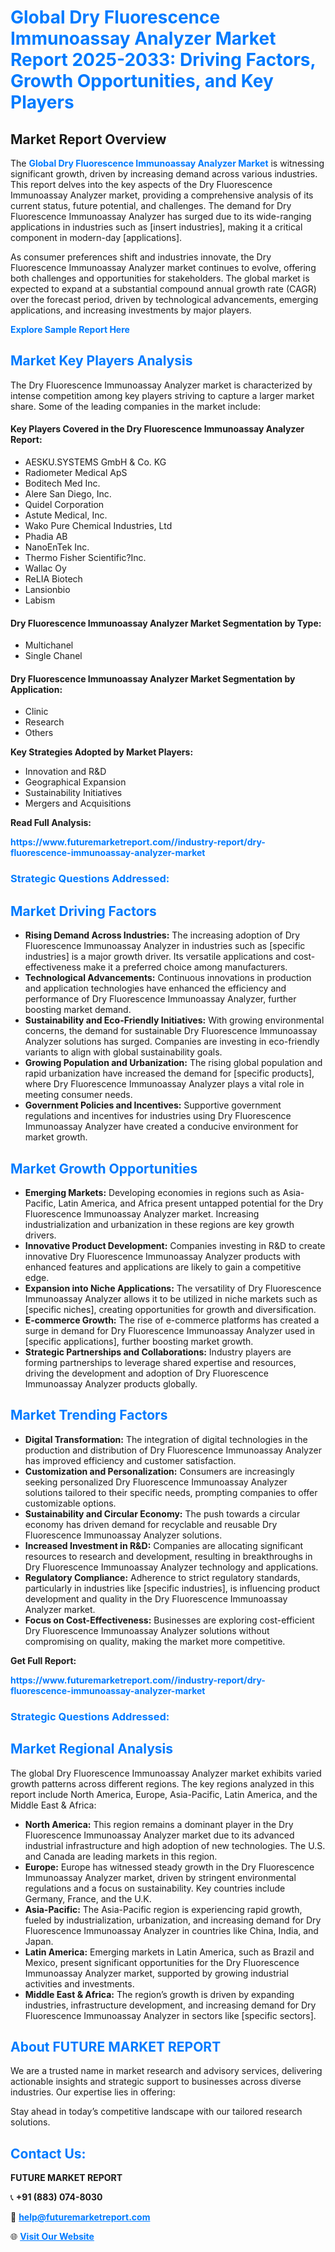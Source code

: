 <h1 style="color: #007BFF;">Global Dry Fluorescence Immunoassay Analyzer Market Report 2025-2033: Driving Factors, Growth Opportunities, and Key Players</h1>

<section id="overview">
<h2>Market Report Overview</h2>
<p>The <a href="https://www.futuremarketreport.com//industry-report/dry-fluorescence-immunoassay-analyzer-market" style="color: #007BFF; text-decoration: none;"><strong>Global Dry Fluorescence Immunoassay Analyzer Market</strong></a> is witnessing significant growth, driven by increasing demand across various industries. This report delves into the key aspects of the Dry Fluorescence Immunoassay Analyzer market, providing a comprehensive analysis of its current status, future potential, and challenges. The demand for Dry Fluorescence Immunoassay Analyzer has surged due to its wide-ranging applications in industries such as [insert industries], making it a critical component in modern-day [applications].</p>
<p>As consumer preferences shift and industries innovate, the Dry Fluorescence Immunoassay Analyzer market continues to evolve, offering both challenges and opportunities for stakeholders. The global market is expected to expand at a substantial compound annual growth rate (CAGR) over the forecast period, driven by technological advancements, emerging applications, and increasing investments by major players.</p>
</section>

<section id="overview">
<p><a href="https://www.futuremarketreport.com//request-sample/reportId=77839" style="color: #007BFF; text-decoration: none;"><strong>Explore Sample Report Here</strong></a></p>
</section>

<section id="key-players">
<h2 style="color: #007BFF;">Market Key Players Analysis</h2>
<p>The Dry Fluorescence Immunoassay Analyzer market is characterized by intense competition among key players striving to capture a larger market share. Some of the leading companies in the market include:</p>
<h4>Key Players Covered in the Dry Fluorescence Immunoassay Analyzer Report:</h4>
<ul><li>AESKU.SYSTEMS GmbH &amp; Co. KG</li><li>Radiometer Medical ApS</li><li>Boditech Med Inc.</li><li>Alere San Diego, Inc.</li><li>Quidel Corporation</li><li>Astute Medical, Inc.</li><li>Wako Pure Chemical Industries, Ltd</li><li>Phadia AB</li><li>NanoEnTek Inc.</li><li>Thermo Fisher Scientific?Inc.</li><li>Wallac Oy</li><li>ReLIA Biotech</li><li>Lansionbio</li><li>Labism</li></ul>
<h4>Dry Fluorescence Immunoassay Analyzer Market Segmentation by Type:</h4>
<ul><li>Multichanel</li><li>Single Chanel</li></ul>

<h4>Dry Fluorescence Immunoassay Analyzer Market Segmentation by Application:</h4>
<ul><li>Clinic</li><li>Research</li><li>Others</li></ul>
<p><strong>Key Strategies Adopted by Market Players:</strong></p>
<ul>
<li>Innovation and R&D</li>
<li>Geographical Expansion</li>
<li>Sustainability Initiatives</li>
<li>Mergers and Acquisitions</li>
</ul>
</section>

<section>
<p><strong>Read Full Analysis: </strong></p><a href="https://www.futuremarketreport.com//industry-report/dry-fluorescence-immunoassay-analyzer-market" style="color: #007BFF; text-decoration: none;"><strong>https://www.futuremarketreport.com//industry-report/dry-fluorescence-immunoassay-analyzer-market</strong></a>
<h3 style="color: #007BFF;">Strategic Questions Addressed:</h3>
</section>

<section id="driving-factors">
<h2 style="color: #007BFF;">Market Driving Factors</h2>
<ul>
<li><strong>Rising Demand Across Industries:</strong> The increasing adoption of Dry Fluorescence Immunoassay Analyzer in industries such as [specific industries] is a major growth driver. Its versatile applications and cost-effectiveness make it a preferred choice among manufacturers.</li>
<li><strong>Technological Advancements:</strong> Continuous innovations in production and application technologies have enhanced the efficiency and performance of Dry Fluorescence Immunoassay Analyzer, further boosting market demand.</li>
<li><strong>Sustainability and Eco-Friendly Initiatives:</strong> With growing environmental concerns, the demand for sustainable Dry Fluorescence Immunoassay Analyzer solutions has surged. Companies are investing in eco-friendly variants to align with global sustainability goals.</li>
<li><strong>Growing Population and Urbanization:</strong> The rising global population and rapid urbanization have increased the demand for [specific products], where Dry Fluorescence Immunoassay Analyzer plays a vital role in meeting consumer needs.</li>
<li><strong>Government Policies and Incentives:</strong> Supportive government regulations and incentives for industries using Dry Fluorescence Immunoassay Analyzer have created a conducive environment for market growth.</li>
</ul>
</section>

<section id="growth-opportunities">
<h2 style="color: #007BFF;">Market Growth Opportunities</h2>
<ul>
<li><strong>Emerging Markets:</strong> Developing economies in regions such as Asia-Pacific, Latin America, and Africa present untapped potential for the Dry Fluorescence Immunoassay Analyzer market. Increasing industrialization and urbanization in these regions are key growth drivers.</li>
<li><strong>Innovative Product Development:</strong> Companies investing in R&D to create innovative Dry Fluorescence Immunoassay Analyzer products with enhanced features and applications are likely to gain a competitive edge.</li>
<li><strong>Expansion into Niche Applications:</strong> The versatility of Dry Fluorescence Immunoassay Analyzer allows it to be utilized in niche markets such as [specific niches], creating opportunities for growth and diversification.</li>
<li><strong>E-commerce Growth:</strong> The rise of e-commerce platforms has created a surge in demand for Dry Fluorescence Immunoassay Analyzer used in [specific applications], further boosting market growth.</li>
<li><strong>Strategic Partnerships and Collaborations:</strong> Industry players are forming partnerships to leverage shared expertise and resources, driving the development and adoption of Dry Fluorescence Immunoassay Analyzer products globally.</li>
</ul>
</section>

<section id="trending-factors">
<h2 style="color: #007BFF;">Market Trending Factors</h2>
<ul>
<li><strong>Digital Transformation:</strong> The integration of digital technologies in the production and distribution of Dry Fluorescence Immunoassay Analyzer has improved efficiency and customer satisfaction.</li>
<li><strong>Customization and Personalization:</strong> Consumers are increasingly seeking personalized Dry Fluorescence Immunoassay Analyzer solutions tailored to their specific needs, prompting companies to offer customizable options.</li>
<li><strong>Sustainability and Circular Economy:</strong> The push towards a circular economy has driven demand for recyclable and reusable Dry Fluorescence Immunoassay Analyzer solutions.</li>
<li><strong>Increased Investment in R&D:</strong> Companies are allocating significant resources to research and development, resulting in breakthroughs in Dry Fluorescence Immunoassay Analyzer technology and applications.</li>
<li><strong>Regulatory Compliance:</strong> Adherence to strict regulatory standards, particularly in industries like [specific industries], is influencing product development and quality in the Dry Fluorescence Immunoassay Analyzer market.</li>
<li><strong>Focus on Cost-Effectiveness:</strong> Businesses are exploring cost-efficient Dry Fluorescence Immunoassay Analyzer solutions without compromising on quality, making the market more competitive.</li>
</ul>
</section>

<section>
<p><strong>Get Full Report: </strong></p><a href="https://www.futuremarketreport.com//industry-report/dry-fluorescence-immunoassay-analyzer-market" style="color: #007BFF; text-decoration: none;"><strong>https://www.futuremarketreport.com//industry-report/dry-fluorescence-immunoassay-analyzer-market</strong></a>
<h3 style="color: #007BFF;">Strategic Questions Addressed:</h3>
</section>


<section id="regional-analysis">
<h2 style="color: #007BFF;">Market Regional Analysis</h2>
<p>The global Dry Fluorescence Immunoassay Analyzer market exhibits varied growth patterns across different regions. The key regions analyzed in this report include North America, Europe, Asia-Pacific, Latin America, and the Middle East & Africa:</p>
<ul>
<li><strong>North America:</strong> This region remains a dominant player in the Dry Fluorescence Immunoassay Analyzer market due to its advanced industrial infrastructure and high adoption of new technologies. The U.S. and Canada are leading markets in this region.</li>
<li><strong>Europe:</strong> Europe has witnessed steady growth in the Dry Fluorescence Immunoassay Analyzer market, driven by stringent environmental regulations and a focus on sustainability. Key countries include Germany, France, and the U.K.</li>
<li><strong>Asia-Pacific:</strong> The Asia-Pacific region is experiencing rapid growth, fueled by industrialization, urbanization, and increasing demand for Dry Fluorescence Immunoassay Analyzer in countries like China, India, and Japan.</li>
<li><strong>Latin America:</strong> Emerging markets in Latin America, such as Brazil and Mexico, present significant opportunities for the Dry Fluorescence Immunoassay Analyzer market, supported by growing industrial activities and investments.</li>
<li><strong>Middle East & Africa:</strong> The region’s growth is driven by expanding industries, infrastructure development, and increasing demand for Dry Fluorescence Immunoassay Analyzer in sectors like [specific sectors].</li>
</ul>
</section>

<footer>
<h2 style="color: #007BFF;">About FUTURE MARKET REPORT</h2>
<p>We are a trusted name in market research and advisory services, delivering actionable insights and strategic support to businesses across diverse industries. Our expertise lies in offering:</p>

<p>Stay ahead in today’s competitive landscape with our tailored research solutions.</p>

<h2 style="color: #007BFF;">Contact Us:</h2>
<p><strong>FUTURE MARKET REPORT</strong></p>
<p>📞 <strong>+91 (883) 074-8030</strong></p>
<p>📧 <strong><a href="mailto:help@futuremarketreport.com" style="color: #007BFF;">help@futuremarketreport.com</a></strong></p>
<p>🌐 <strong><a href="https://www.futuremarketreport.com/" style="color: #007BFF;">Visit Our Website</a></strong></p>
</footer>